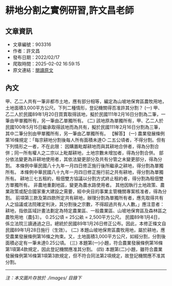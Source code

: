 # 耕地分割之實例研習,許文昌老師

## 文章資訊
- 文章編號：903316
- 作者：許文昌
- 發布日期：2022/02/17
- 爬取時間：2025-02-02 16:59:15
- 原文連結：[閱讀原文](https://real-estate.get.com.tw/Columns/detail.aspx?no=903316)

## 內文
甲、乙二人共有一筆非都市土地，應有部分相等，編定為山坡地保育區農牧用地，土地面積3,000平方公尺。下列二種情形，登記機關得否准許其分割？
(一) 甲、乙二人於民國89年1月20日買賣取得該地，擬於民國111年2月16日分割為二筆，一筆由甲單獨所有，另一筆由乙單獨所有。
(二) 該地原為單獨所有，甲、乙二人於民國100年5月15日繼承取得該地而為共有，擬於民國111年2月16日分割為三筆，其中二筆分別由甲單獨所有，另一筆由乙單獨所有。
【解答】
(一) 農業發展條例第16條規定：「每宗耕地分割後每人所有面積未達○‧二五公頃者，不得分割。但有下列情形之一者，不在此限：
因購置毗鄰耕地而與其耕地合併者，得為分割合併；同一所有權人之二宗以上毗鄰耕地，土地宗數未增加者，得為分割合併。
部分依法變更為非耕地使用者，其依法變更部分及共有分管之未變更部分，得為分割。
本條例中華民國八十九年一月四日修正施行後所繼承之耕地，得分割為單獨所有。
本條例中華民國八十九年一月四日修正施行前之共有耕地，得分割為單獨所有。
耕地三七五租約，租佃雙方協議以分割方式終止租約者，得分割為租佃雙方單獨所有。
非農地重劃地區，變更為農水路使用者。
其他因執行土地政策、農業政策或配合國家重大建設之需要，經中央目的事業主管機關專案核准者，得為分割。
前項第三款及第四款所定共有耕地，辦理分割為單獨所有者，應先取得共有人之協議或法院確定判決，其分割後之宗數，不得超過共有人人數。」應注意者：
耕地，指依區域計畫法劃定為特定農業區、一般農業區、山坡地保育區及森林區之農牧用地（農§3）。
0.25公頃 = 25公畝 = 2,500平方公尺。
民國89年1月4日，係立法院三讀通過之日。總統於民國89年1月26日修正公布。因此，本修正條文自民國89年1月28日施行（生效）。
(二) 本題山坡地保育區農牧用地，屬於耕地，應受農業發展條例第16條之拘束。又，土地面積3,000平方公尺，如經分割，分割後面積必定有一筆未達0.25公頃。
(三) 本題第(一)小題，符合農業發展條例第16條第1項第4款規定，因此登記機關應准其分割。
(四) 本題第(二)小題，雖符合農業發展條例第16條第1項第3款規定，但不符合同法第2項規定，故登記機關應不准其分割。

---
*注：本文圖片存放於 ./images/ 目錄下*

